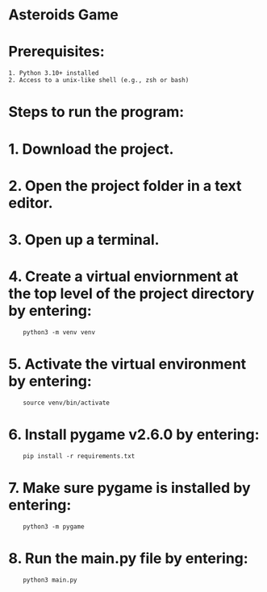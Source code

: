 # Asteroids Game


# Prerequisites:
	1. Python 3.10+ installed
	2. Access to a unix-like shell (e.g., zsh or bash)

# Steps to run the program:
#	1. Download the project.
#	2. Open the project folder in a text editor.
#	3. Open up a terminal.
#	4. Create a virtual enviornment at the top level of the project directory by entering:
		python3 -m venv venv
#	5. Activate the virtual environment by entering:
		source venv/bin/activate
#	6. Install pygame v2.6.0 by entering:
		pip install -r requirements.txt
#	7. Make sure pygame is installed by entering:
		python3 -m pygame
#	8. Run the main.py file by entering:
		python3 main.py 

